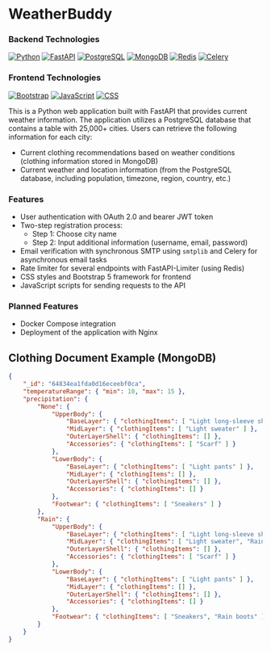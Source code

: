 # WeatherBuddy

### Backend Technologies

[![Python](https://img.shields.io/badge/Python-3.11-416b9a.svg)](https://www.python.org/downloads/)
[![FastAPI](https://img.shields.io/badge/FastAPI-0.96-409484.svg)](https://fastapi.tiangolo.com/)
[![PostgreSQL](https://img.shields.io/badge/PostgreSQL-14.8-336791.svg)](https://www.postgresql.org/)
[![MongoDB](https://img.shields.io/badge/MongoDB-6.0.6-419053.svg)](https://www.mongodb.com/)
[![Redis](https://img.shields.io/badge/Redis-7.0.11-c84126.svg)](https://redis.io/)
[![Celery](https://img.shields.io/badge/Celery-5.3.1-b0ca60.svg)](https://docs.celeryproject.org/)

### Frontend Technologies

[![Bootstrap](https://img.shields.io/badge/Bootstrap-5.3.0-7811f7.svg)](https://getbootstrap.com/)
[![JavaScript](https://img.shields.io/badge/JavaScript-ES6-eee06a.svg)](https://developer.mozilla.org/en-US/docs/Web/JavaScript)
[![CSS](https://img.shields.io/badge/CSS-3-523f79.svg)](https://developer.mozilla.org/en-US/docs/Web/CSS)


This is a Python web application built with FastAPI that provides current weather information. The application utilizes a PostgreSQL database that contains a table with 25,000+ cities. Users can retrieve the following information for each city:

- Current clothing recommendations based on weather conditions (clothing information stored in MongoDB)
- Current weather and location information (from the PostgreSQL database, including population, timezone, region, country, etc.)

### Features

- User authentication with OAuth 2.0 and bearer JWT token
- Two-step registration process:
  - Step 1: Choose city name
  - Step 2: Input additional information (username, email, password)
- Email verification with synchronous SMTP using `smtplib` and Celery for asynchronous email tasks
- Rate limiter for several endpoints with FastAPI-Limiter (using Redis)
- CSS styles and Bootstrap 5 framework for frontend
- JavaScript scripts for sending requests to the API

### Planned Features

- Docker Compose integration
- Deployment of the application with Nginx


## Clothing Document Example (MongoDB)

```json
{ 
    "_id": "64834ea1fda0d16eceebf0ca",
    "temperatureRange": { "min": 10, "max": 15 },
    "precipitation": {
        "None": {
            "UpperBody": {
                "BaseLayer": { "clothingItems": [ "Light long-sleeve shirt" ] },
                "MidLayer": { "clothingItems": [ "Light sweater" ] },
                "OuterLayerShell": { "clothingItems": [] },
                "Accessories": { "clothingItems": [ "Scarf" ] }
            },
            "LowerBody": {
                "BaseLayer": { "clothingItems": [ "Light pants" ] },
                "MidLayer": { "clothingItems": [] },
                "OuterLayerShell": { "clothingItems": [] },
                "Accessories": { "clothingItems": [] }
            },
            "Footwear": { "clothingItems": [ "Sneakers" ] }
        },
        "Rain": {
            "UpperBody": {
                "BaseLayer": { "clothingItems": [ "Light long-sleeve shirt" ] },
                "MidLayer": { "clothingItems": [ "Light sweater", "Raincoat" ] },
                "OuterLayerShell": { "clothingItems": [] },
                "Accessories": { "clothingItems": [ "Scarf" ] }
            },
            "LowerBody": {
                "BaseLayer": { "clothingItems": [ "Light pants" ] },
                "MidLayer": { "clothingItems": [] },
                "OuterLayerShell": { "clothingItems": [] },
                "Accessories": { "clothingItems": [] }
            },
            "Footwear": { "clothingItems": [ "Sneakers", "Rain boots" ] }
        }
    }
}
